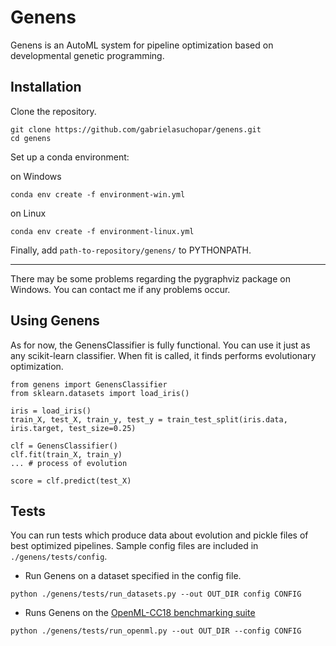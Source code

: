 # Genens
Genens is an AutoML system for pipeline optimization based on developmental genetic programming.

## Installation
Clone the repository.
```
git clone https://github.com/gabrielasuchopar/genens.git
cd genens
```

Set up a conda environment:

on Windows
```
conda env create -f environment-win.yml
```

on Linux
```
conda env create -f environment-linux.yml
```

Finally, add ``path-to-repository/genens/`` to PYTHONPATH.

-----
There may be some problems regarding the pygraphviz package on Windows. You can contact me if any problems occur.

## Using Genens
As for now, the GenensClassifier is fully functional. You can use it just as any scikit-learn classifier. When fit is called,
it finds performs evolutionary optimization.

```
from genens import GenensClassifier
from sklearn.datasets import load_iris()

iris = load_iris()
train_X, test_X, train_y, test_y = train_test_split(iris.data, iris.target, test_size=0.25)

clf = GenensClassifier()
clf.fit(train_X, train_y)
... # process of evolution

score = clf.predict(test_X)
```

## Tests
You can run tests which produce data about evolution and pickle files of best optimized pipelines. 
Sample config files are included in ``./genens/tests/config``.

- Run Genens on a dataset specified in the config file.

``python ./genens/tests/run_datasets.py --out OUT_DIR config CONFIG``

- Runs Genens on the [OpenML-CC18 benchmarking suite](https://www.openml.org/s/99)

``python ./genens/tests/run_openml.py --out OUT_DIR --config CONFIG``
